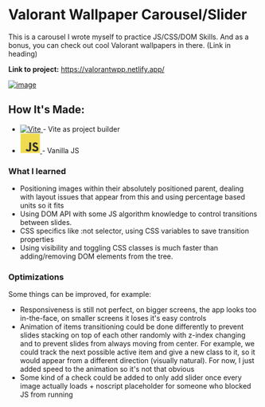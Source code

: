 # Valorant Wallpaper Carousel/Slider
This is a carousel I wrote myself to practice JS/CSS/DOM Skills. And as a bonus, you can check out cool Valorant wallpapers in there. (Link in heading)

**Link to project:** https://valorantwpp.netlify.app/

<a href="https://valorantwpp.netlify.app/">![image](https://user-images.githubusercontent.com/51524264/221661996-e14f8a54-1731-45d9-a1f6-bd6a3b7a77dd.png)</a>

## How It's Made:

- <a href="https://vitejs.dev/" target="_blank" rel="noreferrer"> <img src="https://vitejs.dev/logo-with-shadow.png" alt="Vite" width="40" height="40"> </a> - Vite as project builder
- <a href="https://developer.mozilla.org/en-US/docs/Web/JavaScript" target="_blank" rel="noreferrer"> <img src="https://raw.githubusercontent.com/devicons/devicon/master/icons/javascript/javascript-original.svg" alt="javascript" width="40" height="40"/> </a> - Vanilla JS  

### What I learned

- Positioning images within their absolutely positioned parent, dealing with layout issues that appear from this and using percentage based units so it fits
- Using DOM API with some JS algorithm knowledge to control transitions between slides.
- CSS specifics like :not selector, using CSS variables to save transition properties 
- Using visibility and toggling CSS classes is much faster than adding/removing DOM elements from the tree.

### Optimizations

Some things can be improved, for example:
- Responsiveness is still not perfect, on bigger screens, the app looks too in-the-face, on smaller screens it loses it's easy controls
- Animation of items transitioning could be done differently to prevent slides stacking on top of each other randomly with z-index changing and to prevent slides from always moving from center.
For example, we could track the next possible active item and give a new class to it, so it would appear from a different direction (visually natural). For now, I just added speed to the animation so it's not that obvious
- Some kind of a check could be added to only add slider once every image actually loads + noscript placeholder for someone who blocked JS from running

